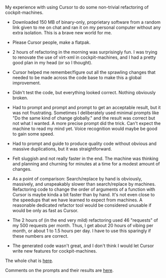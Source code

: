 My experience with using Cursor to do some non-trivial refactoring of
cockpit-machines.

- Downloaded 150 MB of binary-only, proprietary software from a random
  link given to me on chat and ran it on my personal computer without
  any extra isolation. This is a brave new world for me.

- Please Cursor people, make a flatpak.

- 2 hours of refactoring in the morning was surprisingly fun. I was
  trying to renovate the use of virt-xml in cockpit-machines, and I
  had a pretty good plan in my head (or so I thought).

- Cursor helped me remember/figure out all the sprawling changes that
  needed to be made across the code base to make this a global
  improvement.

- Didn't test the code, but everything looked correct. Nothing
  obviously broken.

- Had to prompt and prompt and prompt to get an acceptable result, but
  it was not frustrating. Sometimes I deliberately used minimal
  prompts like "Do the same kind of change globally." and the result
  was correct but not what I wanted. A more precise prompt did the
  trick. Can't expect the machine to read my mind yet. Voice
  recognition would maybe be good to gain some speed.

- Had to prompt and guide to produce quality code without obvious and
  massive duplications, but it was straightforward.

- Felt sluggish and not really faster in the end.  The machine was
  thinking and planning and churning for minutes at a time for a
  modest amount of changes.

- As a point of comparison: Search/replace by hand is obviously,
  massively, and unspeakably slower than search/replace by machines.
  Refactoring code to change the order of arguments of a function with
  Cursor is maybe kinda a bit faster than by hand.  It's not even
  close to the speedups that we have learned to expect from
  machines. A reasonable dedicated refactor tool would be considered
  unusable if would be only as fast as Cursor.

- The 2 hours of (in the end very mild) refactoring used 46 "requests"
  of my 500 requests per month. Thus, I get about 20 hours of vibing
  per month, or about 1 to 1.5 hours per day.  I have to use this
  sparingly if these numbers are correct.

- The generated code wasn't great, and I don't think I would let
  Cursor write new features for cockpit-machines.

The whole chat is [here](./cursor_what_is_the_project_license.md).

Comments on the prompts and their results are
[here](cursor_what_is_the_project_license_commented.md).
